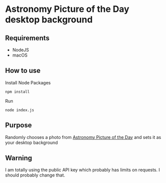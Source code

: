 # Astronomy Picture of the Day desktop background

## Requirements

* NodeJS
* macOS

## How to use

Install Node Packages

```npm install```

Run

```node index.js```

## Purpose

Randomly chooses a photo from [Astronomy Picture of the Day](http://apod.nasa.gov/apod/astropix.html) and sets it as your desktop background

## Warning

I am totally using the public API key which probably has limits on requests. I should probably change that.
